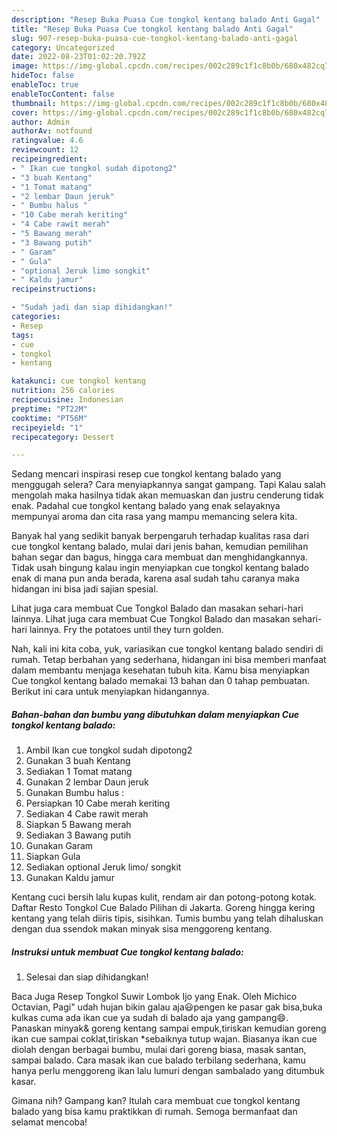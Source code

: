 ```yaml
---
description: "Resep Buka Puasa Cue tongkol kentang balado Anti Gagal"
title: "Resep Buka Puasa Cue tongkol kentang balado Anti Gagal"
slug: 907-resep-buka-puasa-cue-tongkol-kentang-balado-anti-gagal
category: Uncategorized
date: 2022-08-23T01:02:20.792Z
image: https://img-global.cpcdn.com/recipes/002c289c1f1c8b0b/680x482cq70/cue-tongkol-kentang-balado-foto-resep-utama.jpg
hideToc: false
enableToc: true
enableTocContent: false
thumbnail: https://img-global.cpcdn.com/recipes/002c289c1f1c8b0b/680x482cq70/cue-tongkol-kentang-balado-foto-resep-utama.jpg
cover: https://img-global.cpcdn.com/recipes/002c289c1f1c8b0b/680x482cq70/cue-tongkol-kentang-balado-foto-resep-utama.jpg
author: Admin
authorAv: notfound
ratingvalue: 4.6
reviewcount: 12
recipeingredient:
- " Ikan cue tongkol sudah dipotong2"
- "3 buah Kentang"
- "1 Tomat matang"
- "2 lembar Daun jeruk"
- " Bumbu halus "
- "10 Cabe merah keriting"
- "4 Cabe rawit merah"
- "5 Bawang merah"
- "3 Bawang putih"
- " Garam"
- " Gula"
- "optional Jeruk limo songkit"
- " Kaldu jamur"
recipeinstructions:

- "Sudah jadi dan siap dihidangkan!"
categories:
- Resep
tags:
- cue
- tongkol
- kentang

katakunci: cue tongkol kentang 
nutrition: 256 calories
recipecuisine: Indonesian
preptime: "PT22M"
cooktime: "PT56M"
recipeyield: "1"
recipecategory: Dessert

---
```



Sedang mencari inspirasi resep cue tongkol kentang balado yang menggugah selera? Cara menyiapkannya sangat gampang. Tapi Kalau salah mengolah maka hasilnya tidak akan memuaskan dan justru cenderung tidak enak. Padahal cue tongkol kentang balado yang enak selayaknya mempunyai aroma dan cita rasa yang mampu memancing selera kita.


Banyak hal yang sedikit banyak berpengaruh terhadap kualitas rasa dari cue tongkol kentang balado, mulai dari jenis bahan, kemudian pemilihan bahan segar dan bagus, hingga cara membuat dan menghidangkannya. Tidak usah bingung kalau ingin menyiapkan cue tongkol kentang balado enak di mana pun anda berada, karena asal sudah tahu caranya maka hidangan ini bisa jadi sajian spesial.

Lihat juga cara membuat Cue Tongkol Balado dan masakan sehari-hari lainnya. Lihat juga cara membuat Cue Tongkol Balado dan masakan sehari-hari lainnya. Fry the potatoes until they turn golden.


Nah, kali ini kita coba, yuk, variasikan cue tongkol kentang balado sendiri di rumah. Tetap berbahan yang sederhana, hidangan ini bisa memberi manfaat dalam membantu menjaga kesehatan tubuh kita. Kamu bisa menyiapkan Cue tongkol kentang balado memakai 13 bahan dan 0 tahap pembuatan. Berikut ini cara untuk menyiapkan hidangannya.

<!--inarticleads1-->

##### Bahan-bahan dan bumbu yang dibutuhkan dalam menyiapkan Cue tongkol kentang balado:

1. Ambil  Ikan cue tongkol sudah dipotong2
1. Gunakan 3 buah Kentang
1. Sediakan 1 Tomat matang
1. Gunakan 2 lembar Daun jeruk
1. Gunakan  Bumbu halus :
1. Persiapkan 10 Cabe merah keriting
1. Sediakan 4 Cabe rawit merah
1. Siapkan 5 Bawang merah
1. Sediakan 3 Bawang putih
1. Gunakan  Garam
1. Siapkan  Gula
1. Sediakan optional Jeruk limo/ songkit
1. Gunakan  Kaldu jamur


Kentang cuci bersih lalu kupas kulit, rendam air dan potong-potong kotak. Daftar Resto Tongkol Cue Balado Pilihan di Jakarta. Goreng hingga kering kentang yang telah diiris tipis, sisihkan. Tumis bumbu yang telah dihaluskan dengan dua ssendok makan minyak sisa menggoreng kentang. 

<!--inarticleads2-->

##### Instruksi untuk membuat Cue tongkol kentang balado:


1. Selesai dan siap dihidangkan!

Baca Juga Resep Tongkol Suwir Lombok Ijo yang Enak. Oleh Michico Octavian, Pagi&#34; udah hujan bikin galau aja😃pengen ke pasar gak bisa,buka kulkas cuma ada ikan cue ya sudah di balado aja yang gampang😄. Panaskan minyak&amp; goreng kentang sampai empuk,tiriskan kemudian goreng ikan cue sampai coklat,tiriskan *sebaiknya tutup wajan. Biasanya ikan cue diolah dengan berbagai bumbu, mulai dari goreng biasa, masak santan, sampai balado. Cara masak ikan cue balado terbilang sederhana, kamu hanya perlu menggoreng ikan lalu lumuri dengan sambalado yang ditumbuk kasar. 

Gimana nih? Gampang kan? Itulah cara membuat cue tongkol kentang balado yang bisa kamu praktikkan di rumah. Semoga bermanfaat dan selamat mencoba!
